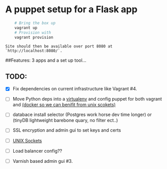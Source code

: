 A puppet setup for a Flask app
==============================================================================
    
```bash
    # Bring the box up
    vagrant up
    # Provision with
    vagrant provision
```

    Site should then be available over port 8080 at `http://localhost:8080/`.

##Features:
3 apps and a set up tool...
    

## TODO:

- [x] Fix dependencies on current infrastructure like Vagrant #4.
- [ ] Move Python deps into a [virtualenv](http://www.markbetz.net/2014/01/17/python-if-you-have-docker-do-you-need-virtualenv/#div-comment-28954) and config puppet for both vagrant and [(docker so we can benifit from unix scokets)](http://unix.stackexchange.com/questions/279543/unix-domain-socket-with-vm#answer-279571) 

- [ ] databace install selector (Postgres work horse dev time longer) or (tinyDB lightweight barebone quary, no filter ect..)
- [ ] SSL encryption and admin gui to set keys and certs
- [ ] [UNIX Sockets]( https://www.digitalocean.com/community/tutorials/how-to-serve-flask-applications-with-uwsgi-and-nginx-on-ubuntu-14-04#configuring-nginx-to-proxy-requests.)
- [ ] Load balancer config??
- [ ] Varnish based admin gui #3.

